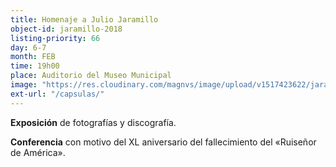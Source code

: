 ```yaml
---
title: Homenaje a Julio Jaramillo
object-id: jaramillo-2018
listing-priority: 66
day: 6-7
month: FEB
time: 19h00
place: Auditorio del Museo Municipal
image: "https://res.cloudinary.com/magnvs/image/upload/v1517423622/jaramillo_etb2ky.jpg"
ext-url: "/capsulas/"
---
```

**Exposición** de fotografías y discografía.

**Conferencia** con motivo del XL aniversario del fallecimiento del &laquo;Ruiseñor de América&raquo;.
